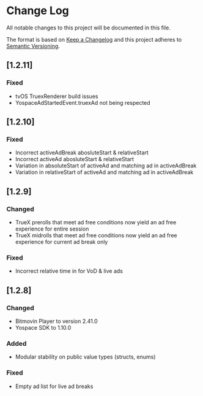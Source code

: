 # Change Log
All notable changes to this project will be documented in this file.

The format is based on [Keep a Changelog](http://keepachangelog.com/)
and this project adheres to [Semantic Versioning](http://semver.org/).

## [1.2.11]

### Fixed
- tvOS TruexRenderer build issues 
- YospaceAdStartedEvent.truexAd not being respected

## [1.2.10]

### Fixed
- Incorrect activeAdBreak abosluteStart & relativeStart
- Incorrect activeAd abosluteStart & relativeStart
- Variation in absoluteStart of activeAd and matching ad in activeAdBreak
- Variation in relativeStart of activeAd and matching ad in activeAdBreak

## [1.2.9]

### Changed
- TrueX prerolls that meet ad free conditions now yield an ad free experience for entire session
- TrueX midrolls that meet ad free conditions now yield an ad free experience for current ad break only

### Fixed
- Incorrect relative time in for VoD & live ads

## [1.2.8]

### Changed
- Bitmovin Player to version 2.41.0 
- Yospace SDK to 1.10.0

### Added
- Modular stability on public value types (structs, enums)

### Fixed
- Empty ad list for live ad breaks


